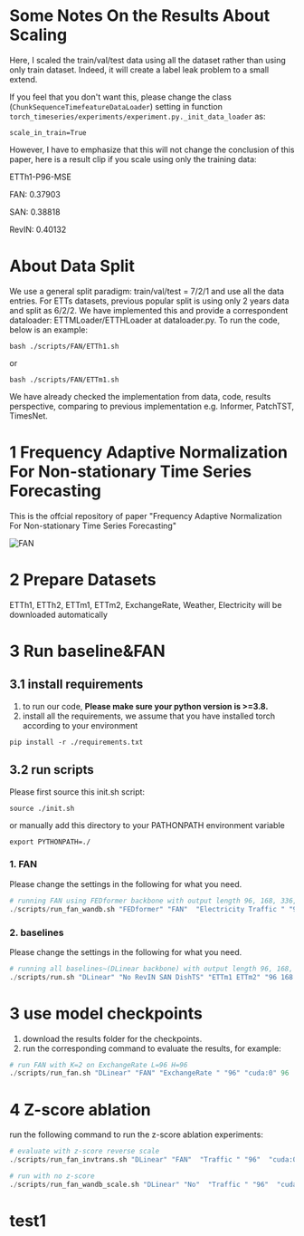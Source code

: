 # Some Notes On the Results About Scaling

Here, I scaled the train/val/test data using all the dataset rather than using only train dataset.
Indeed, it will create a label leak problem to a small extend.

If you feel that you don't want this, please change the class (`ChunkSequenceTimefeatureDataLoader`) setting in function `torch_timeseries/experiments/experiment.py._init_data_loader` as:

```
scale_in_train=True
```
However, I have to emphasize that this will not change the conclusion of this paper, here is a result clip if you scale using only the training data:

ETTh1-P96-MSE

FAN: 0.37903

SAN: 0.38818

RevIN: 0.40132

# About Data Split

We use a general split paradigm: train/val/test = 7/2/1 and use all the data entries. 
For ETTs datasets, previous popular split is using only 2 years data and split as 6/2/2. 
We have implemented this and provide a correspondent dataloader: ETTMLoader/ETTHLoader at dataloader.py.
To run the code, below is an example:
```
bash ./scripts/FAN/ETTh1.sh
```
or
```
bash ./scripts/FAN/ETTm1.sh
```

We have already checked  the implementation from data, code, results perspective, comparing to previous implementation e.g. Informer, PatchTST, TimesNet.


# 1 Frequency Adaptive Normalization For Non-stationary Time Series Forecasting

This is the offcial repository of paper "Frequency Adaptive Normalization For Non-stationary Time Series Forecasting"

![FAN](./fig/overview.jpg)



# 2 Prepare Datasets

ETTh1, ETTh2, ETTm1, ETTm2, ExchangeRate, Weather, Electricity will be downloaded automatically

# 3 Run baseline&FAN

## 3.1 install requirements

1. to run our code, **Please make sure your python version is >=3.8.**
2. install all the requirements, we assume that you have installed torch according to your environment
```
pip install -r ./requirements.txt
```


## 3.2 run scripts

Please first source this init.sh script:

```
source ./init.sh 
```

or manually add this directory to your PATHONPATH environment variable

```
export PYTHONPATH=./
```

### 1. FAN

Please change the settings in the following for what you need.
```python
# running FAN using FEDformer backbone with output length 96, 168, 336, 720 on dataset Electricity Traffic with input window 96, and hyperparameter k = 4
./scripts/run_fan_wandb.sh "FEDformer" "FAN"  "Electricity Traffic " "96 168 336 720"  "cuda:0" 96  "{freq_topk:4}"
```
### 2. baselines
Please change the settings in the following for what you need.
```python
# running all baselines~(DLinear backbone) with output length 96, 168, 336, 720 on dataset ETTm1 ETTm2 with input window 96
./scripts/run.sh "DLinear" "No RevIN SAN DishTS" "ETTm1 ETTm2" "96 168 336 720"  "cuda:0" 96
```


# 3 use model checkpoints

1. download the results folder for the checkpoints.
2. run the corresponding command to evaluate the results, for example:
```python
# run FAN with K=2 on ExchangeRate L=96 H=96
./scripts/run_fan.sh "DLinear" "FAN" "ExchangeRate " "96" "cuda:0" 96  "{freq_topk:2}"
```

# 4 Z-score ablation
run the following command to run the z-score ablation experiments:
```python
# evaluate with z-score reverse scale
./scripts/run_fan_invtrans.sh "DLinear" "FAN"  "Traffic " "96"  "cuda:0" 96  "{freq_topk:30}"

# run with no z-score
./scripts/run_fan_wandb_scale.sh "DLinear" "No"  "Traffic " "96"  "cuda:0" 96  "{freq_topk:30}" "NoScaler"
```
# test1
